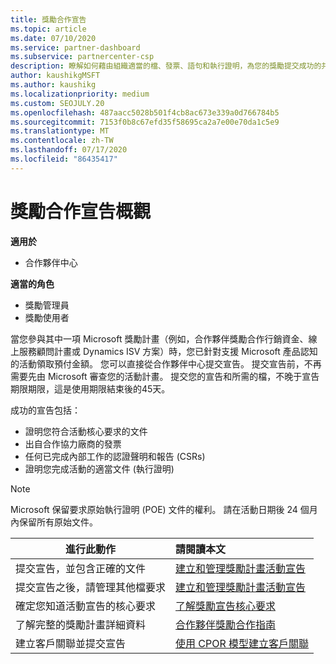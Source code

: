```yaml
---
title: 獎勵合作宣告
ms.topic: article
ms.date: 07/10/2020
ms.service: partner-dashboard
ms.subservice: partnercenter-csp
description: 瞭解如何藉由組織適當的檔、發票、語句和執行證明，為您的獎勵提交成功的共同作業索賠。
author: kaushikgMSFT
ms.author: kaushikg
ms.localizationpriority: medium
ms.custom: SEOJULY.20
ms.openlocfilehash: 487aacc5028b501f4cb8ac673e339a0d766784b5
ms.sourcegitcommit: 7153f0b8c67efd35f58695ca2a7e00e70da1c5e9
ms.translationtype: MT
ms.contentlocale: zh-TW
ms.lasthandoff: 07/17/2020
ms.locfileid: "86435417"
---
```

# <a name="incentives-co-op-claims-overview"></a>獎勵合作宣告概觀

**適用於**

- 合作夥伴中心

**適當的角色**

- 獎勵管理員
- 獎勵使用者

當您參與其中一項 Microsoft 獎勵計畫（例如，合作夥伴獎勵合作行銷資金、線上服務顧問計畫或 Dynamics ISV 方案）時，您已針對支援 Microsoft 產品認知的活動領取預付金額。 您可以直接從合作夥伴中心提交宣告。 提交宣告前，不再需要先由 Microsoft 審查您的活動計畫。 提交您的宣告和所需的檔，不晚于宣告期限期限，這是使用期限結束後的45天。

成功的宣告包括：

- 證明您符合活動核心要求的文件
- 出自合作協力廠商的發票
- 任何已完成內部工作的認證聲明和報告 (CSRs)
- 證明您完成活動的適當文件 (執行證明) 

>[!NOTE]
>Microsoft 保留要求原始執行證明 (POE) 文件的權利。 請在活動日期後 24 個月內保留所有原始文件。 

|**進行此動作**   |**請閱讀本文**   |
|-----------------|:--------------------------------------|
|提交宣告，並包含正確的文件|[建立和管理獎勵計畫活動宣告](create-incentives-claims.md)|
|提交宣告之後，請管理其他檔要求|[建立和管理獎勵計畫活動宣告](create-incentives-claims.md)  |
|確定您知道活動宣告的核心要求|[了解獎勵宣告核心要求](core-requirements.md)   |
|了解完整的獎勵計畫詳細資料|[合作夥伴獎勵合作指南](https://assets.microsoft.com/coop-guidebook.pdf)
|建立客戶關聯並提交宣告 |[使用 CPOR 模型建立客戶關聯](submit-osa-claim.md)|
                                                                                 
                                   
